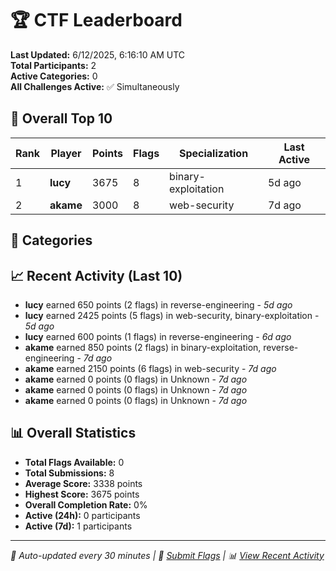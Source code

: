 # 🏆 CTF Leaderboard

**Last Updated:** 6/12/2025, 6:16:10 AM UTC  
**Total Participants:** 2  
**Active Categories:** 0  
**All Challenges Active:** ✅ Simultaneously  

## 🥇 Overall Top 10

| Rank | Player | Points | Flags | Specialization | Last Active |
|------|--------|--------|-------|---------------|-------------|
| 1 | **lucy** | 3675 | 8 | binary-exploitation | 5d ago |
| 2 | **akame** | 3000 | 8 | web-security | 7d ago |

## 🎯 Categories



## 📈 Recent Activity (Last 10)

- **lucy** earned 650 points (2 flags) in reverse-engineering - *5d ago*
- **lucy** earned 2425 points (5 flags) in web-security, binary-exploitation - *5d ago*
- **lucy** earned 600 points (1 flags) in reverse-engineering - *6d ago*
- **akame** earned 850 points (2 flags) in binary-exploitation, reverse-engineering - *7d ago*
- **akame** earned 2150 points (6 flags) in web-security - *7d ago*
- **akame** earned 0 points (0 flags) in Unknown - *7d ago*
- **akame** earned 0 points (0 flags) in Unknown - *7d ago*
- **akame** earned 0 points (0 flags) in Unknown - *7d ago*

## 📊 Overall Statistics

- **Total Flags Available:** 0
- **Total Submissions:** 8
- **Average Score:** 3338 points
- **Highest Score:** 3675 points
- **Overall Completion Rate:** 0%
- **Active (24h):** 0 participants
- **Active (7d):** 1 participants

---
*🤖 Auto-updated every 30 minutes | 🚩 [Submit Flags](https://flags.mycyberplayground.xyz) | 📊 [View Recent Activity](recent-activity.md)*